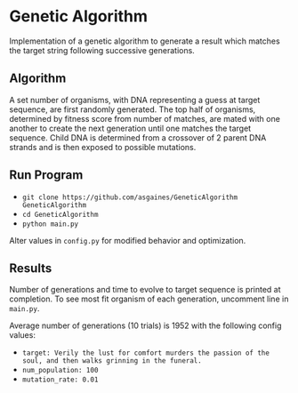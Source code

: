 # Genetic Algorithm

Implementation of a genetic algorithm to generate a result which matches the target string following successive generations. 

## Algorithm

A set number of organisms, with DNA representing a guess at target sequence, are first randomly generated. The top half of organisms, determined by fitness score from number of matches, are mated with one another to create the next generation until one matches the target sequence. Child DNA is determined from a crossover of 2 parent DNA strands and is then exposed to possible mutations.

## Run Program

- `git clone https://github.com/asgaines/GeneticAlgorithm GeneticAlgorithm`
- `cd GeneticAlgorithm`
- `python main.py`

Alter values in `config.py` for modified behavior and optimization.

## Results

Number of generations and time to evolve to target sequence is printed at completion. To see most fit organism of each generation, uncomment line in `main.py`.

Average number of generations (10 trials) is 1952 with the following config values:
- `target: Verily the lust for comfort murders the passion of the soul, and then walks grinning in the funeral.`
- `num_population: 100`
- `mutation_rate: 0.01`


